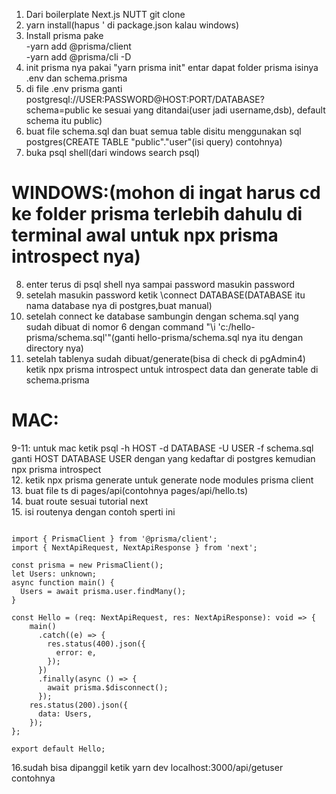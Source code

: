 1. Dari boilerplate Next.js NUTT git clone<br/>
2. yarn install(hapus ' di package.json kalau windows)<br/>
3. Install prisma pake<br/>
    -yarn add @prisma/client<br/>
    -yarn add @prisma/cli -D<br/>
4. init prisma nya pakai "yarn prisma init" entar dapat  folder prisma isinya .env dan schema.prisma<br/>
5. di file .env prisma ganti postgresql://USER:PASSWORD@HOST:PORT/DATABASE?schema=public ke sesuai yang ditandai(user jadi username,dsb), default schema itu public)<br/>
6. buat file schema.sql dan buat semua table disitu menggunakan sql postgres(CREATE TABLE "public"."user"(isi query) contohnya)<br/>
7. buka psql shell(dari windows search psql)<br/>
# WINDOWS:(mohon di ingat harus cd ke folder prisma terlebih dahulu di terminal awal untuk npx prisma introspect nya)<br/>
8. enter terus di psql shell nya sampai password masukin password<br/>
9. setelah masukin password ketik \connect DATABASE(DATABASE itu nama database nya di postgres,buat manual)<br/>
10. setelah connect ke database sambungin dengan schema.sql yang sudah dibuat di nomor 6 dengan command "\i 'c:/hello-prisma/schema.sql'"(ganti hello-prisma/schema.sql nya itu dengan directory nya)<br/>
11. setelah tablenya sudah dibuat/generate(bisa di check di pgAdmin4) ketik npx prisma introspect untuk introspect data dan generate table di schema.prisma<br/>
# MAC:<br/>
9-11: untuk mac ketik psql -h HOST -d DATABASE -U USER -f schema.sql ganti HOST DATABASE USER dengan yang kedaftar di postgres kemudian npx prisma introspect<br/>
12. ketik npx prisma generate untuk generate node modules prisma client<br/>
13. buat file ts di pages/api(contohnya pages/api/hello.ts)<br/>
14. buat route sesuai tutorial next<br/>
15. isi routenya dengan contoh sperti ini<br/>
<pre><code>
import { PrismaClient } from '@prisma/client';
import { NextApiRequest, NextApiResponse } from 'next';

const prisma = new PrismaClient();
let Users: unknown;
async function main() {
  Users = await prisma.user.findMany();
}

const Hello = (req: NextApiRequest, res: NextApiResponse): void => {
    main()
      .catch((e) => {
        res.status(400).json({
          error: e,
        });
      })
      .finally(async () => {
        await prisma.$disconnect();
      });
    res.status(200).json({
      data: Users,
    });
};

export default Hello;
</code></pre>
16.sudah bisa dipanggil ketik yarn dev localhost:3000/api/getuser contohnya
